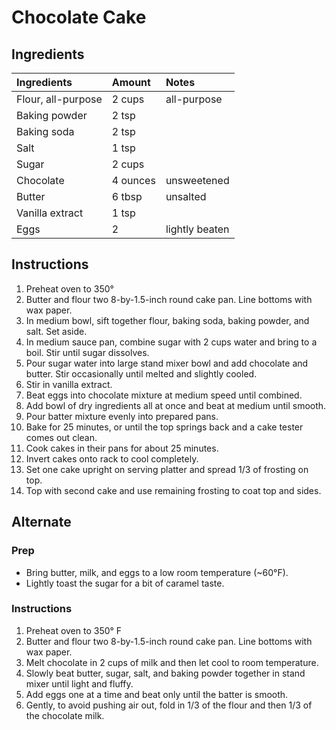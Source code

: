 Chocolate Cake
==============

Ingredients
-----------

| Ingredients        | Amount   | Notes          |
|:-------------------|:---------|:---------------|
| Flour, all-purpose | 2 cups   | all-purpose    |
| Baking powder      | 2 tsp    |                |
| Baking soda        | 2 tsp    |                |
| Salt               | 1 tsp    |                |
| Sugar              | 2 cups   |                |
| Chocolate          | 4 ounces | unsweetened    |
| Butter             | 6 tbsp   | unsalted       |
| Vanilla extract    | 1 tsp    |                |
| Eggs               | 2        | lightly beaten |


Instructions
------------

1.  Preheat oven to 350°
2.  Butter and flour two 8-by-1.5-inch round cake pan.
    Line bottoms with wax paper.
3.  In medium bowl, sift together flour, baking soda, baking powder, and salt.
    Set aside.
4.  In medium sauce pan, combine sugar with 2 cups water and bring to a boil.
    Stir until sugar dissolves.
5.  Pour sugar water into large stand mixer bowl and add chocolate and butter.
    Stir occasionally until melted and slightly cooled.
6.  Stir in vanilla extract.
7.  Beat eggs into chocolate mixture at medium speed until combined.
8.  Add bowl of dry ingredients all at once and beat at medium until smooth.
9.  Pour batter mixture evenly into prepared pans.
10. Bake for 25 minutes, or until the top springs back and a cake tester comes out clean.
11. Cook cakes in their pans for about 25 minutes.
12. Invert cakes onto rack to cool completely.
13. Set one cake upright on serving platter and spread 1/3 of frosting on top.
14. Top with second cake and use remaining frosting to coat top and sides.


Alternate
---------

### Prep

*   Bring butter, milk, and eggs to a low room temperature (~60°F).
*   Lightly toast the sugar for a bit of caramel taste.

### Instructions

1.  Preheat oven to 350° F
2.  Butter and flour two 8-by-1.5-inch round cake pan.
    Line bottoms with wax paper.
3.  Melt chocolate in 2 cups of milk and then let cool to room temperature.
4.  Slowly beat butter, sugar, salt, and baking powder together in stand mixer until light and fluffy.
5.  Add eggs one at a time and beat only until the batter is smooth.
6.  Gently, to avoid pushing air out, fold in 1/3 of the flour and then 1/3 of the chocolate milk.

